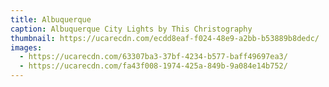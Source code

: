 ```yaml
---
title: Albuquerque
caption: Albuquerque City Lights by This Christography
thumbnail: https://ucarecdn.com/ecdd8eaf-f024-48e9-a2bb-b53889b8dedc/
images:
  - https://ucarecdn.com/63307ba3-37bf-4234-b577-baff49697ea3/
  - https://ucarecdn.com/fa43f008-1974-425a-849b-9a084e14b752/
---
```

